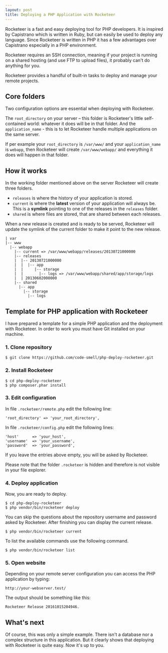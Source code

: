 ```yaml
---
layout: post
title: Deploying a PHP Application with Rocketeer
---
```


Rocketeer is a fast and easy deploying tool for PHP developers. It is inspired by Capistrano which is written in Ruby, but can easily be used to deploy any language. Since Rocketeer is written in PHP it has a few advantages over Capistrano especially in a PHP environment.

Rocketeer requires an SSH connection, meaning if your project is running on a shared hosting (and use FTP to upload files), it probably can't do anything for you.

Rocketeer provides a handful of built-in tasks to deploy and manage your remote projects.

## Core folders

Two configuration options are essential when deploying with Rocketeer.

The `root_directory` on your server – this folder is Rocketeer's little self-contained world: whatever it does will be in that folder. 
And the `application_name` - this is to let Rocketeer handle multiple applications on the same server.

If per example your `root_directory` is `/var/www/` and your `application_name` is `webapp`, then Rocketeer will create `/var/www/webapp/` and everything it does will happen in that folder.

## How it works

In the working folder mentioned above on the server Rocketeer will create three folders.

- `releases` is where the history of your application is stored. 
- `current` is where the **latest** version of your application will always be. This is a **symlink** pointing to one of the releases in the `releases` folder.
- `shared` is where files are stored, that are shared between each releases. 

When a new release is created and is ready to be served, Rocketeer will update the symlink of the current folder to make it point to the new release.

	| var
	|-- www
	  |-- webapp
	    |-- current => /var/www/webapp/releases/20130721000000
	    |-- releases
	    |  |-- 20130721000000
	    |  |  |-- app
	    |  |     |-- storage
	    |  |       |-- logs => /var/www/webapp/shared/app/storage/logs
	    |  | 20130602000000
	    |-- shared
	      |-- app
	        |-- storage
	          |-- logs

## Template for PHP application with Rocketeer

I have prepared a template for a simple PHP application and the deployment with Rocketeer. 
In order to work you must have Git installed on your machine.

### 1. Clone repository 

    $ git clone https://github.com/code-smell/php-deploy-rocketeer.git
        
### 2. Install Rocketeer
        
    $ cd php-deploy-rocketeer
    $ php composer.phar install            
    
### 3. Edit configuration

In file `.rocketeer/remote.php` edit the following line:
    
    'root_directory' => 'your_root_directory',

In file `.rocketeer/config.php` edit the following lines:

    'host'      => 'your_host',
    'username'  => 'your_username',
    'password'  => 'your_password',
    
If you leave the entries above empty, you will be asked by Rocketeer.
     
Please note that the folder `.rocketeer` is hidden and therefore is not visible in your file explorer.
    
### 4. Deploy application
    
Now, you are ready to deploy. 
    
    $ cd php-deploy-rocketeer
    $ php vendor/bin/rocketeer deploy
    
You can skip the questions about the repository username and password asked by Rocketeer. After finishing you can 
display the current release. 

    $ php vendor/bin/rocketeer current
    
To list the available commands use the following command.

    $ php vendor/bin/rocketeer list
    
### 5. Open website

Depending on your remote server configuration you can access the PHP application by
typing: 

    http://your-webserver.test/

The output should be something like this:

    Rocketeer Release 20161015204946.        
    
## What's next

Of course, this was only a simple example. There isn't a database nor a complex structure in this
application. But it clearly shows that deploying with Rocketeer is quite easy. Now it's up to you.
